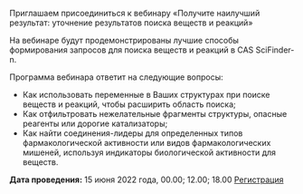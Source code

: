 Приглашаем присоединиться к вебинару
«Получите наилучший результат: уточнение результатов поиска веществ и
реакций»

На вебинаре будут продемонстрированы лучшие способы формирования запросов для поиска веществ и реакций в CAS
SciFinder-n.

Программа вебинара ответит на следующие вопросы:
* Как использовать переменные в Ваших структурах при поиске веществ и реакций, чтобы расширить область
  поиска;
* Как отфильтровать нежелательные фрагменты структуры, опасные реагенты или дорогие катализаторы;
* Как найти соединения-лидеры для определенных типов фармакологической активности или видов фармакологических
  мишеней, используя индикаторы биологической активности для веществ.

**Дата проведения:** 15 июня 2022 года, 00.00; 12.00; 18.00 [Регистрация](https://www.cas.org/resources/events/scifinder-webinar-structure-refine)
